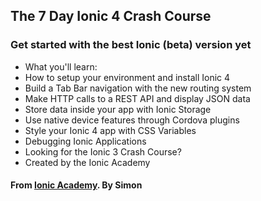 
## The 7 Day Ionic 4 Crash Course
### Get started with the best Ionic (beta) version yet 

* What you'll learn:
* How to setup your environment and install Ionic 4
* Build a Tab Bar navigation with the new routing system
* Make HTTP calls to a REST API and display JSON data
* Store data inside your app with Ionic Storage
* Use native device features through Cordova plugins
* Style your Ionic 4 app with CSS Variables
* Debugging Ionic Applications
* Looking for the Ionic 3 Crash Course?
* Created by the Ionic Academy

#### From [Ionic Academy](https://ionicacademy.com). By Simon 

